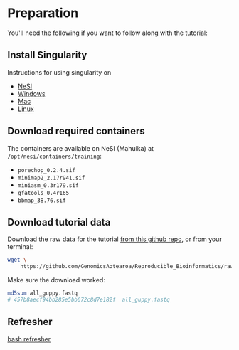 # Preparation

You'll need the following if you want to follow along with the tutorial:

## Install Singularity

Instructions for using singularity on

- [NeSI](https://support.nesi.org.nz/hc/en-gb/articles/360001107916-Singularity)
- [Windows](https://sylabs.io/guides/3.0/user-guide/installation.html#install-on-windows-or-mac)
- [Mac](https://sylabs.io/guides/3.0/user-guide/installation.html#install-on-windows-or-mac)
- [Linux](https://sylabs.io/guides/3.0/user-guide/installation.html#install-on-linux)

## Download required containers

The containers are available on NeSI (Mahuika) at `/opt/nesi/containers/training`:

- `porechop_0.2.4.sif`
- `minimap2_2.17r941.sif`
- `miniasm_0.3r179.sif`
- `gfatools_0.4r165`
- `bbmap_38.76.sif`

## Download tutorial data

Download the raw data for the tutorial [from this github repo](https://github.com/GenomicsAotearoa/Reproducible_Bioinformatics/raw/master/data/all_guppy.fastq), or from your terminal:

```bash
wget \
    https://github.com/GenomicsAotearoa/Reproducible_Bioinformatics/raw/master/data/all_guppy.fastq
```

Make sure the download worked:

```bash
md5sum all_guppy.fastq 
# 457b8aecf94bb285e5bb672c8d7e182f  all_guppy.fastq
```

## Refresher

[bash refresher](https://linuxconfig.org/bash-scripting-tutorial-for-beginners)
